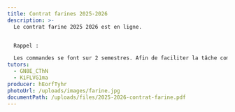 ```yaml
---
title: Contrat farines 2025-2026
description: >-
  Le contrat farine 2025 2026 est en ligne.


  Rappel :

  Les commandes se font sur 2 semestres. Afin de faciliter la tâche comptable de nos producteurs, il nous est demandé de faire un chèque par semestre dont le montant sera le montant exact de la commande semestrielle (au centime près). Seule exception, pour des commandes annuelles inférieures à 20€, un seul chèque est à faire.
tutors:
  - GN8E_CThN
  - KiFLVG1ma
producer: hEorfTyhr
photoUrl: /uploads/images/farine.jpg
documentPath: /uploads/files/2025-2026-contrat-farine.pdf
---
```

